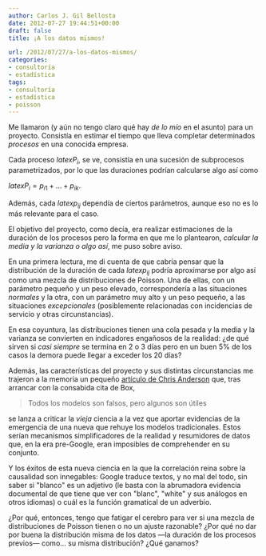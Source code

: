 ```yaml
---
author: Carlos J. Gil Bellosta
date: 2012-07-27 19:44:51+00:00
draft: false
title: ¡A los datos mismos!

url: /2012/07/27/a-los-datos-mismos/
categories:
- consultoría
- estadística
tags:
- consultoría
- estadística
- poisson
---
```


Me llamaron (y aún no tengo claro qué hay _de lo mío_ en el asunto) para un proyecto. Consistía en estimar el tiempo que lleva completar determinados _procesos_ en una conocida empresa.

Cada proceso $latex P_i$, se ve, consistía en una sucesión de subprocesos parametrizados, por lo que las duraciones podrían calcularse algo así como



$latex P_i=p_{i1}+\dots+p_{ik}.$



Además, cada $latex p_{ij}$ dependía de ciertos parámetros, aunque eso no es lo más relevante para el caso.

El objetivo del proyecto, como decía, era realizar estimaciones de la duración de los procesos pero la forma en que me lo plantearon, _calcular la media y la varianza o algo así_, me puso sobre aviso.

En una primera lectura, me di cuenta de que cabría pensar que la distribución de la duración de cada $latex p_{ij}$ podría aproximarse por algo así como una mezcla de distribuciones de Poisson. Una de ellas, con un parámetro pequeño y un peso elevado, correspondería a las situaciones _normales_ y la otra, con un parámetro muy alto y un peso pequeño, a las situaciones _excepcionales_ (posiblemente relacionadas con incidencias de servicio y otras circunstancias).

En esa coyuntura, las distribuciones tienen una cola pesada y la media y la varianza se convierten en indicadores engañosos de la realidad: ¿de qué sirven si _casi siempre_ se termina en 2 o 3 días pero en un buen 5% de los casos la demora puede llegar a exceder los 20 días?

Además, las características del proyecto y sus distintas circunstancias me trajeron a la memoria un pequeño [artículo de Chris Anderson](http://www.wired.com/science/discoveries/magazine/16-07/pb_theory/) que, tras arrancar con la consabida cita de Box,


<blockquote>Todos los modelos son falsos, pero algunos son útiles</blockquote>


se lanza a criticar la _vieja_ ciencia a la vez que aportar evidencias de la emergencia de una nueva que rehuye los modelos tradicionales. Estos serían mecanismos simplificadores de la realidad y resumidores de datos que, en la era pre-Google, eran imposibles de comprehender en su conjunto.

Y los éxitos de esta nueva ciencia en la que la correlación reina sobre la causalidad son innegables: Google traduce textos, y no mal del todo, sin saber si "blanco" es un adjetivo (le basta con la abrumadora evidencia documental de que tiene que ver con "blanc", "white" y sus análogos en otros idiomas) o cuál es la función gramatical de un adverbio.

¿Por qué, entonces, tengo que fatigar el cerebro para ver si una mezcla de distribuciones de Poisson tienen o no un ajuste razonable? ¿Por qué no dar por buena la distribución misma de los datos —la duración de los procesos previos— como... su misma distribución? ¿Qué ganamos?
